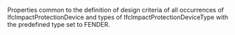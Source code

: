 Properties common to the definition of design criteria of all occurrences of  IfcImpactProtectionDevice and types of IfcImpactProtectionDeviceType with the predefined type set to FENDER.
